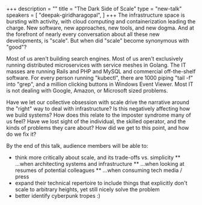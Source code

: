 +++
description = ""
title = "The Dark Side of Scale"
type = "new-talk"
speakers = [
        "deepak-giridharagopal",
]
+++
The infrastructure space is bursting with activity, with cloud computing and containerization leading the charge. New software, new approaches, new tools, and new dogma. And at the forefront of nearly every conversation about all these new developments, is "scale". But when did "scale" become synonymous with "good"?

Most of us aren't building search engines. Most of us aren't exclusively running distributed microservices with service meshes in Golang. The IT masses are running Rails and PHP and MySQL and commercial off-the-shelf software. For every person running "kubectl", there are 1000 piping "tail -f" into "grep", and a million clicking buttons in Windows Event Viewer. Most IT is not dealing with Google, Amazon, or Microsoft sized problems.

Have we let our collective obsession with scale drive the narrative around the "right" way to deal with infrastructure? Is this negatively affecting how we build systems? How does this relate to the imposter syndrome many of us feel? Have we lost sight of the individual, the skilled operator, and the kinds of problems they care about? How did we get to this point, and how do we fix it?

By the end of this talk, audience members will be able to:

* think more critically about scale, and its trade-offs vs. simplicity
** ...when architecting systems and infrastructure
** ...when looking at resumes of potential colleagues
** ...when consuming tech media / press
* expand their technical repertoire to include things that explicitly don't scale to arbitrary heights, yet still nicely solve the problem
* better identify cyberpunk tropes :)
